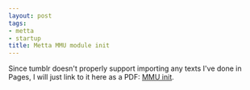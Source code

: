 ```yaml
--- 
layout: post
tags: 
- metta
- startup
title: Metta MMU module init
---
```

Since tumblr doesn't properly support importing any texts I've done in Pages,
I will just link to it here as a PDF: [MMU
init](http://downloads.exquance.com/mmu_init.pdf).
